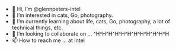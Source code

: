 - 👋 Hi, I’m @glennpeters-intel
- 👀 I’m interested in cats, Go, photography.
- 🌱 I’m currently learning about life, cats, Go, photography, a lot of technical things, etc.
- 💞️ I’m looking to collaborate on ... ^H^H^H^H^H^H^H^H^H^H^H^H
- 📫 How to reach me ... at Intel

<!---
glennpeters-intel/glennpeters-intel is a ✨ special ✨ repository because its `README.md` (this file) appears on your GitHub profile.
You can click the Preview link to take a look at your changes.
--->
